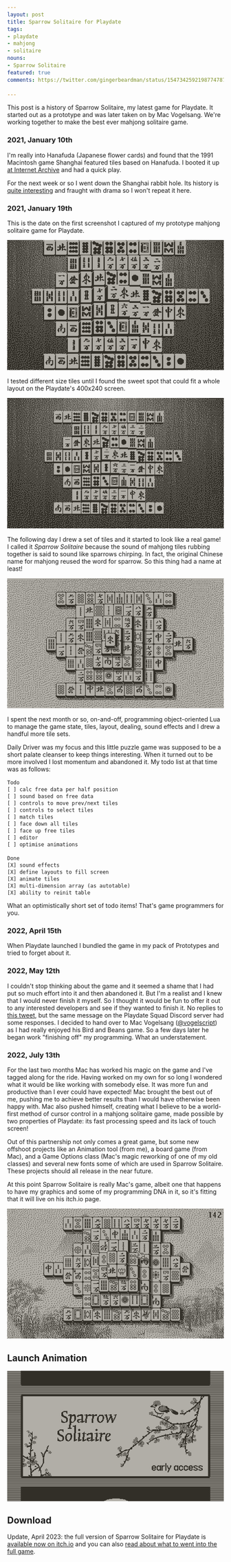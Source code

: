 ```yaml
---
layout: post
title: Sparrow Solitaire for Playdate
tags:
- playdate
- mahjong
- solitaire
nouns:
- Sparrow Solitaire
featured: true
comments: https://twitter.com/gingerbeardman/status/1547342592198774787

---
```


This post is a history of Sparrow Solitaire, my latest game for Playdate. It started out as a prototype and was later taken on by Mac Vogelsang. We're working together to make the best ever mahjong solitaire game.

### 2021, January 10th
I'm really into Hanafuda (Japanese flower cards) and found that the 1991 Macintosh game Shanghai featured tiles based on Hanafuda. I booted it up [at Internet Archive](https://archive.org/details/ShanghaiIIDragonsEye) and had a quick play.

For the next week or so I went down the Shanghai rabbit hole. Its history is [quite interesting](http://home.halden.net/vkp/vkp/origin.html) and fraught with drama so I won't repeat it here.

### 2021, January 19th

This is the date on the first screenshot I captured of my prototype mahjong solitaire game for Playdate.

![PNG](/images/posts/sparrow-early-1.png#playdate)

I tested different size tiles until I found the sweet spot that could fit a whole layout on the Playdate's 400x240 screen.

![PNG](/images/posts/sparrow-early-2.png#playdate)

The following day I drew a set of tiles and it started to look like a real game! I called it *Sparrow Solitaire* because the sound of mahjong tiles rubbing together is said to sound like sparrows chirping. In fact, the original Chinese name for mahjong reused the word for sparrow. So this thing had a name at least!

![GIF](/images/posts/sparrow-my-tiles.gif#playdate)

I spent the next month or so, on-and-off, programming object-oriented Lua to manage the game state, tiles, layout, dealing, sound effects and I drew a handful more tile sets. 

Daily Driver was my focus and this little puzzle game was supposed to be a short palate cleanser to keep things interesting. When it turned out to be more involved I lost momentum and abandoned it. My todo list at that time was as follows:

```
Todo
[ ] calc free data per half position
[ ] sound based on free data
[ ] controls to move prev/next tiles
[ ] controls to select tiles
[ ] match tiles
[ ] face down all tiles
[ ] face up free tiles
[ ] editor
[ ] optimise animations

Done
[X] sound effects
[X] define layouts to fill screen
[X] animate tiles
[X] multi-dimension array (as autotable)
[X] ability to reinit table
```

What an optimistically short set of todo items! That's game programmers for you.

### 2022, April 15th

When Playdate launched I bundled the game in my pack of Prototypes and tried to forget about it.

### 2022, May 12th

I couldn't stop thinking about the game and it seemed a shame that I had put so much effort into it and then abandoned it. But I'm a realist and I knew that I would never finish it myself. So I thought it would be fun to offer it out to any interested developers and see if they wanted to finish it. No replies to [this tweet](https://twitter.com/gingerbeardman/status/1524724007827914752), but the same message on the Playdate Squad Discord server had some responses. I decided to hand over to Mac Vogelsang ([@vogelscript](https://twitter.com/vogelscript)) as I had really enjoyed his Bird and Beans game. So a few days later he began work "finishing off" my programming. What an understatement.

### 2022, July 13th

For the last two months Mac has worked his magic on the game and I've tagged along for the ride. Having worked on my own for so long I wondered what it would be like working with somebody else. It was more fun and productive than I ever could have expected! Mac brought the best out of me, pushing me to achieve better results than I would have otherwise been happy with. Mac also pushed himself, creating what I believe to be a world-first method of cursor control in a mahjong solitaire game, made possible by two properties of Playdate: its fast processing speed and its lack of touch screen!

Out of this partnership not only comes a great game, but some new offshoot projects like an Animation tool (from me), a board game (from Mac), and a Game Options class (Mac's magic reworking of one of my old classes) and several new fonts some of which are used in Sparrow Solitaire. These projects should all release in the near future.

At this point Sparrow Solitaire is really Mac's game, albeit one that happens to have my graphics and some of my programming DNA in it, so it's fitting that it will live on his itch.io page.

![GIF](/images/posts/sparrow-game.gif#playdate)

## Launch Animation

![GIF](/images/posts/sparrow-launch.gif#playdate)

## Download

Update, April 2023: the full version of Sparrow Solitaire for Playdate is [available now on itch.io](https://vogelscript.itch.io/sparrow-solitaire) and you can also [read about what to went into the full game](https://vogelscript.itch.io/sparrow-solitaire/devlog/515286/sparrow-solitaire-v10).
